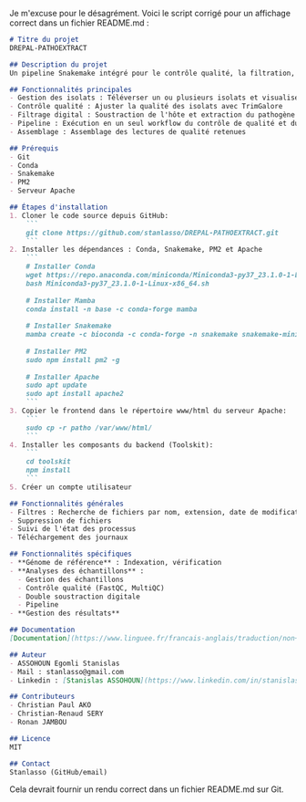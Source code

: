 Je m'excuse pour le désagrément. Voici le script corrigé pour un affichage correct dans un fichier README.md :

```markdown
# Titre du projet
DREPAL-PATHOEXTRACT

## Description du projet
Un pipeline Snakemake intégré pour le contrôle qualité, la filtration, la double soustraction digitale, et la génération de fichiers consensus à partir de données de séquençage Sanger et NGS.

## Fonctionnalités principales
- Gestion des isolats : Téléverser un ou plusieurs isolats et visualiser leurs qualités via FastQC et MultiQC
- Contrôle qualité : Ajuster la qualité des isolats avec TrimGalore
- Filtrage digital : Soustraction de l'hôte et extraction du pathogène d'intérêt
- Pipeline : Exécution en un seul workflow du contrôle de qualité et du filtrage digital
- Assemblage : Assemblage des lectures de qualité retenues

## Prérequis
- Git
- Conda
- Snakemake
- PM2
- Serveur Apache

## Étapes d'installation
1. Cloner le code source depuis GitHub:
    ```
    git clone https://github.com/stanlasso/DREPAL-PATHOEXTRACT.git
    ```
2. Installer les dépendances : Conda, Snakemake, PM2 et Apache
    ```
    # Installer Conda
    wget https://repo.anaconda.com/miniconda/Miniconda3-py37_23.1.0-1-Linux-x86_64.sh
    bash Miniconda3-py37_23.1.0-1-Linux-x86_64.sh
    
    # Installer Mamba
    conda install -n base -c conda-forge mamba
    
    # Installer Snakemake
    mamba create -c bioconda -c conda-forge -n snakemake snakemake-minimal
    
    # Installer PM2
    sudo npm install pm2 -g
    
    # Installer Apache
    sudo apt update
    sudo apt install apache2
    ```
3. Copier le frontend dans le répertoire www/html du serveur Apache:
    ```
    sudo cp -r patho /var/www/html/
    ```
4. Installer les composants du backend (Toolskit):
    ```
    cd toolskit
    npm install
    ```
5. Créer un compte utilisateur

## Fonctionnalités générales
- Filtres : Recherche de fichiers par nom, extension, date de modification, etc.
- Suppression de fichiers
- Suivi de l'état des processus
- Téléchargement des journaux

## Fonctionnalités spécifiques
- **Génome de référence** : Indexation, vérification
- **Analyses des échantillons** :
  - Gestion des échantillons
  - Contrôle qualité (FastQC, MultiQC)
  - Double soustraction digitale
  - Pipeline
- **Gestion des résultats**

## Documentation
[Documentation](https://www.linguee.fr/francais-anglais/traduction/non+valide.html)

## Auteur
- ASSOHOUN Egomli Stanislas
- Mail : stanlasso@gmail.com
- Linkedin : [Stanislas ASSOHOUN](https://www.linkedin.com/in/stanislas-assohoun-2b973bab/)

## Contributeurs
- Christian Paul AKO
- Christian-Renaud SERY
- Ronan JAMBOU

## Licence
MIT

## Contact
Stanlasso (GitHub/email)
```

Cela devrait fournir un rendu correct dans un fichier README.md sur Git.